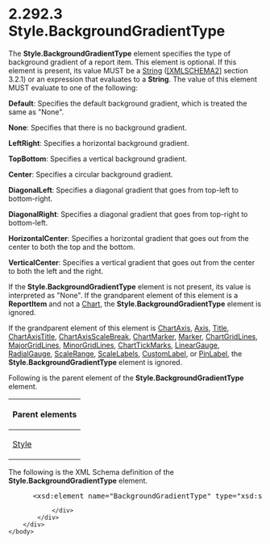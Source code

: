 <html dir="LTR" xmlns:mshelp="http://msdn.microsoft.com/mshelp" xmlns:ddue="http://ddue.schemas.microsoft.com/authoring/2003/5" xmlns:xlink="http://www.w3.org/1999/xlink" xmlns:tool="http://www.microsoft.com/tooltip">
    <head>
        <meta http-equiv="Content-Type" content="text/html; CHARSET=utf-8"></meta>
        <meta name="save" content="history"></meta>
        <title>2.292.3 Style.BackgroundGradientType</title>
        <xml>
            <mshelp:toctitle title="2.292.3 Style.BackgroundGradientType"></mshelp:toctitle>
            <mshelp:rltitle title="[MS-RDL]: Style.BackgroundGradientType"></mshelp:rltitle>
            <mshelp:keyword index="A" term="776c8d66-653c-47fa-bb3d-7d41d6bd7155"></mshelp:keyword>
            <mshelp:attr name="DCSext.ContentType" value="open specification"></mshelp:attr>
            <mshelp:attr name="AssetID" value="776c8d66-653c-47fa-bb3d-7d41d6bd7155"></mshelp:attr>
            <mshelp:attr name="TopicType" value="kbRef"></mshelp:attr>
            <mshelp:attr name="DCSext.Title" value="[MS-RDL]: Style.BackgroundGradientType" />
        </xml>
    </head>
    <body>
        <div id="header">
            <h1 class="heading">2.292.3 Style.BackgroundGradientType</h1>
        </div>
        <div id="mainSection">
            <div id="mainBody">
                <div id="allHistory" class="saveHistory"></div>
                <div id="sectionSection0" class="section" name="collapseableSection">
                    

<p>The <b>Style.BackgroundGradientType</b> element specifies
the type of background gradient of a report item. This element is optional. If
this element is present, its value MUST be a <a href="1ed81ef3-a683-45e3-aaad-bd2bbe71bc3d.htm">String</a> (<a href="https://go.microsoft.com/fwlink/?LinkId=90610">[XMLSCHEMA2]</a> section
3.2.1) or an expression that evaluates to a <b>String</b>. The value of this
element MUST evaluate to one of the following:</p>

<p><b>Default</b>: Specifies the default background
gradient, which is treated the same as &quot;None&quot;.</p>

<p><b>None</b>: Specifies that there is no background
gradient.</p>

<p><b>LeftRight</b>: Specifies a horizontal background
gradient.</p>

<p><b>TopBottom</b>: Specifies a vertical background
gradient.</p>

<p><b>Center</b>: Specifies a circular background
gradient.</p>

<p><b>DiagonalLeft</b>: Specifies a diagonal gradient
that goes from top-left to bottom-right.</p>

<p><b>DiagonalRight</b>: Specifies a diagonal gradient
that goes from top-right to bottom-left.</p>

<p><b>HorizontalCenter</b>: Specifies a horizontal
gradient that goes out from the center to both the top and the bottom.</p>

<p><b>VerticalCenter</b>: Specifies a vertical gradient
that goes out from the center to both the left and the right.</p>

<p>If the <b>Style.BackgroundGradientType</b> element is not
present, its value is interpreted as &quot;None&quot;. If the grandparent
element of this element is a <b>ReportItem</b> and not a <a href="b0ab5524-7eb2-47a7-a4d3-230f5c8c5526.htm">Chart</a>, the <b>Style.BackgroundGradientType</b>
element is ignored. </p>

<p>If the grandparent element of this element is <a href="0c19f1cb-ef68-4c28-a2d0-8601b7fd0f32.htm">ChartAxis</a>, <a href="2bfb943e-7cfe-41c1-baa4-5739a99a341b.htm">Axis</a>, <a href="ad26c51e-d1ae-4ab1-9324-7bec1efc2ada.htm">Title</a>, <a href="8fde02ea-8499-4f99-a339-840397fd79fc.htm">ChartAxisTitle</a>, <a href="2933ab6c-fef1-4e72-8f2f-fae83e9e3bb8.htm">ChartAxisScaleBreak</a>, <a href="82987908-050f-4a6d-a8be-d6cc28a34d62.htm">ChartMarker</a>, <a href="be8e5c58-4bc9-4311-997b-f11e66f40cc2.htm">Marker</a>, <a href="74c00dc9-5fa1-49e1-85e7-d294f7c9616e.htm">ChartGridLines</a>, <a href="3e9cb49a-dd7a-4796-ad14-84d7845ceecb.htm">MajorGridLines</a>, <a href="d6ddf84e-0e5d-4303-bd24-9aaf775b91d0.htm">MinorGridLines</a>, <a href="acde02e3-0fb1-492e-b97a-bf1b99b50c3d.htm">ChartTickMarks</a>, <a href="021b569b-07ae-462a-ac62-d3ab51f183f5.htm">LinearGauge</a>, <a href="2e113607-ee33-4abd-9ae3-6607c10d3c8a.htm">RadialGauge</a>, <a href="56ed5aad-f1b1-4463-a987-8f02cea49950.htm">ScaleRange</a>, <a href="7e678f86-f918-4069-822a-f1324ab0b043.htm">ScaleLabels</a>, <a href="519139e8-6188-4286-b148-dfd76a0a6be4.htm">CustomLabel</a>, or <a href="8a95fbbe-67d8-418f-8b2c-dc7fb18fdf6b.htm">PinLabel</a>, the <b>Style.BackgroundGradientType</b>
element is ignored.</p>

<p>Following is the parent element of the <b>Style.BackgroundGradientType</b>
element.</p>

<table>
 <thead>
  <tr>
   <th>
   <p>Parent elements</p>
   </th>
  </tr>
 </thead>
 <tr>
  <td>
  <p><a href="ea446209-9c6a-46ce-b472-fae8b8350b37.htm">Style</a></p>
  </td>
 </tr>
</table>

<p>The following is the XML Schema definition of the <b>Style.BackgroundGradientType</b>
element.</p>

<dl>
<dd>
<div><pre> &lt;xsd:element name=&quot;BackgroundGradientType&quot; type=&quot;xsd:string&quot; minOccurs=&quot;0&quot; /&gt;
</pre></div>
</dd></dl>


                </div>
            </div>
        </div>
    </body>
</html>